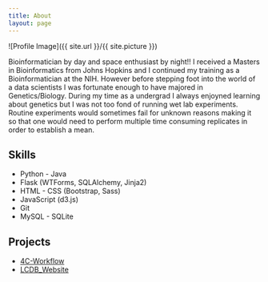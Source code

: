 ```yaml
---
title: About
layout: page
---
```

![Profile Image]({{ site.url }}/{{ site.picture }})

<p>Bioinformatician by day and space enthusiast by night!! I received a Masters in Bioinformatics from Johns Hopkins and I continued my training as a Bioinformatician at the NIH. However before stepping foot into the world of a data scientists I was fortunate enough to have majored in Genetics/Biology. During my time as a undergrad I always enjoyned learning about genetics but I was not too fond of running wet lab experiments. Routine experiments would sometimes fail for unknown reasons making it so that one would need to perform multiple time consuming replicates in order to establish a mean. </p>

<h2>Skills</h2>

<ul class="skill-list">
    <li>Python - Java</li>
	<li>Flask (WTForms, SQLAlchemy, Jinja2)</li>
	<li>HTML - CSS (Bootstrap, Sass)</li>
	<li>JavaScript (d3.js)</li>
	<li>Git</li>
	<li>MySQL - SQLite</li>
</ul>

<h2>Projects</h2>

<ul>
	<li><a href="https://github.com/MediciPrime/4C-Workflow">4C-Workflow</a></li>
    <li><a href="https://github.com/MediciPrime/lcdb_website">LCDB_Website</a></li>
</ul>
